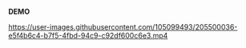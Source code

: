 **DEMO**



https://user-images.githubusercontent.com/105099493/205500036-e5f4b6c4-b7f5-4fbd-94c9-c92df600c6e3.mp4

